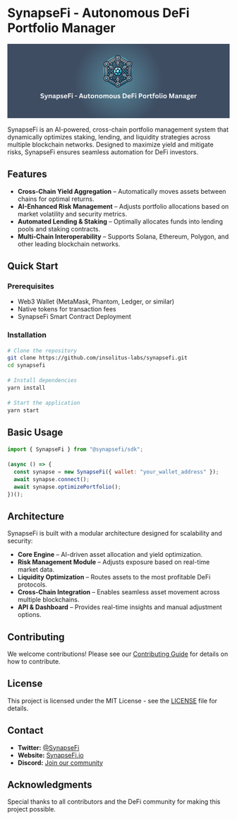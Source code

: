 # SynapseFi - Autonomous DeFi Portfolio Manager

![SynapseFi Banner](https://raw.githubusercontent.com/Insolitus-Labs/synapsefi/refs/heads/main/Banner.png)

SynapseFi is an AI-powered, cross-chain portfolio management system that dynamically optimizes staking, lending, and liquidity strategies across multiple blockchain networks. Designed to maximize yield and mitigate risks, SynapseFi ensures seamless automation for DeFi investors.

## Features

- **Cross-Chain Yield Aggregation** – Automatically moves assets between chains for optimal returns.
- **AI-Enhanced Risk Management** – Adjusts portfolio allocations based on market volatility and security metrics.
- **Automated Lending & Staking** – Optimally allocates funds into lending pools and staking contracts.
- **Multi-Chain Interoperability** – Supports Solana, Ethereum, Polygon, and other leading blockchain networks.

## Quick Start

### Prerequisites
- Web3 Wallet (MetaMask, Phantom, Ledger, or similar)
- Native tokens for transaction fees
- SynapseFi Smart Contract Deployment

### Installation
```sh
# Clone the repository
git clone https://github.com/insolitus-labs/synapsefi.git
cd synapsefi

# Install dependencies
yarn install

# Start the application
yarn start
```

## Basic Usage
```js
import { SynapseFi } from "@synapsefi/sdk";

(async () => {
  const synapse = new SynapseFi({ wallet: "your_wallet_address" });
  await synapse.connect();
  await synapse.optimizePortfolio();
})();
```

## Architecture
SynapseFi is built with a modular architecture designed for scalability and security:

- **Core Engine** – AI-driven asset allocation and yield optimization.
- **Risk Management Module** – Adjusts exposure based on real-time market data.
- **Liquidity Optimization** – Routes assets to the most profitable DeFi protocols.
- **Cross-Chain Integration** – Enables seamless asset movement across multiple blockchains.
- **API & Dashboard** – Provides real-time insights and manual adjustment options.

## Contributing
We welcome contributions! Please see our [Contributing Guide](CONTRIBUTING.md) for details on how to contribute.

## License
This project is licensed under the MIT License - see the [LICENSE](LICENSE) file for details.

## Contact
- **Twitter:** [@SynapseFi](https://twitter.com/SynapseFi)
- **Website:** [SynapseFi.io](https://synapsefi.io)
- **Discord:** [Join our community](https://discord.gg/synapsefi)

## Acknowledgments
Special thanks to all contributors and the DeFi community for making this project possible.

